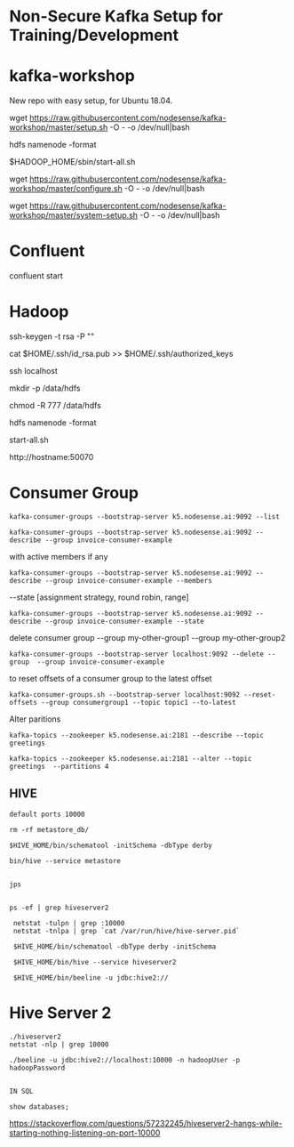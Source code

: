 # Non-Secure Kafka Setup for Training/Development

# kafka-workshop
New repo with easy setup, for Ubuntu 18.04.


wget https://raw.githubusercontent.com/nodesense/kafka-workshop/master/setup.sh -O - -o /dev/null|bash


hdfs namenode -format

$HADOOP_HOME/sbin/start-all.sh

wget https://raw.githubusercontent.com/nodesense/kafka-workshop/master/configure.sh -O - -o /dev/null|bash



wget https://raw.githubusercontent.com/nodesense/kafka-workshop/master/system-setup.sh -O - -o /dev/null|bash






# Confluent

confluent start

# Hadoop

ssh-keygen -t rsa -P ""

cat $HOME/.ssh/id_rsa.pub >> $HOME/.ssh/authorized_keys

ssh localhost


mkdir -p /data/hdfs

chmod -R 777 /data/hdfs

hdfs namenode -format



start-all.sh

http://hostname:50070


# Consumer Group


    kafka-consumer-groups --bootstrap-server k5.nodesense.ai:9092 --list

    kafka-consumer-groups --bootstrap-server k5.nodesense.ai:9092 --describe --group invoice-consumer-example

with active members if any

    kafka-consumer-groups --bootstrap-server k5.nodesense.ai:9092 --describe --group invoice-consumer-example --members

 --state [assignment strategy, round robin, range]
 
    kafka-consumer-groups --bootstrap-server k5.nodesense.ai:9092 --describe --group invoice-consumer-example --state 


delete consumer group --group my-other-group1 --group my-other-group2

    kafka-consumer-groups --bootstrap-server localhost:9092 --delete --group  --group invoice-consumer-example
 

to reset offsets of a consumer group to the latest offset

    kafka-consumer-groups.sh --bootstrap-server localhost:9092 --reset-offsets --group consumergroup1 --topic topic1 --to-latest


Alter paritions

    kafka-topics --zookeeper k5.nodesense.ai:2181 --describe --topic greetings  
    
    kafka-topics --zookeeper k5.nodesense.ai:2181 --alter --topic greetings  --partitions 4
    
## HIVE
    default ports 10000

    rm -rf metastore_db/

    $HIVE_HOME/bin/schematool -initSchema -dbType derby

    bin/hive --service metastore
    
    
    jps 
    
    
    ps -ef | grep hiveserver2
    
     netstat -tulpn | grep :10000
     netstat -tnlpa | grep `cat /var/run/hive/hive-server.pid`
     
     $HIVE_HOME/bin/schematool -dbType derby -initSchema
     
     $HIVE_HOME/bin/hive --service hiveserver2
     
     $HIVE_HOME/bin/beeline -u jdbc:hive2://

# Hive Server 2
    ./hiveserver2
    netstat -nlp | grep 10000
    
    ./beeline -u jdbc:hive2://localhost:10000 -n hadoopUser -p hadoopPassword
    
    
    IN SQL 
    
    show databases;
    
    

     
 https://stackoverflow.com/questions/57232245/hiveserver2-hangs-while-starting-nothing-listening-on-port-10000
 

